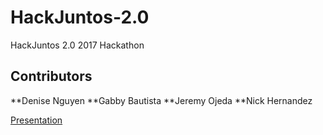 # HackJuntos-2.0
HackJuntos 2.0 2017 Hackathon

## Contributors 
**Denise Nguyen
**Gabby Bautista
**Jeremy Ojeda
**Nick Hernandez



[Presentation](https://docs.google.com/presentation/d/e/2PACX-1vTTp6WeQhnYHvBeooNVC1Inr5VlEQjhHB9iPyKD3PcI10lH_UvaJuaDer9DTJPJuWVn2yKRCROv07Il/pub?start=true&loop=true&delayms=3000&slide=id.g2ac0aecc16_1_12)
